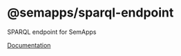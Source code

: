 # @semapps/sparql-endpoint

SPARQL endpoint for SemApps

[Documentation](https://semapps.org/docs/packages/sparql-endpoint)
